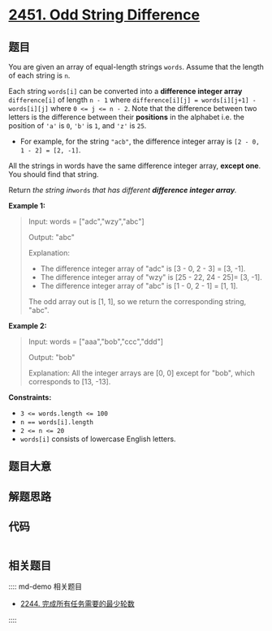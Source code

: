 # [2451. Odd String Difference](https://leetcode.com/problems/odd-string-difference)

## 题目

You are given an array of equal-length strings `words`. Assume that the length
of each string is `n`.

Each string `words[i]` can be converted into a **difference integer array**
`difference[i]` of length `n - 1` where `difference[i][j] = words[i][j+1] -
words[i][j]` where `0 <= j <= n - 2`. Note that the difference between two
letters is the difference between their **positions** in the alphabet i.e. the
position of `'a'` is `0`, `'b'` is `1`, and `'z'` is `25`.

  * For example, for the string `"acb"`, the difference integer array is `[2 - 0, 1 - 2] = [2, -1]`.

All the strings in words have the same difference integer array, **except
one**. You should find that string.

Return _the string in_`words` _that has different **difference integer
array**._



**Example 1:**

> Input: words = ["adc","wzy","abc"]
> 
> Output: "abc"
> 
> Explanation: 
> - The difference integer array of "adc" is [3 - 0, 2 - 3] = [3, -1].
> - The difference integer array of "wzy" is [25 - 22, 24 - 25]= [3, -1].
> - The difference integer array of "abc" is [1 - 0, 2 - 1] = [1, 1]. 
> 
> The odd array out is [1, 1], so we return the corresponding string, "abc".

**Example 2:**

> Input: words = ["aaa","bob","ccc","ddd"]
> 
> Output: "bob"
> 
> Explanation: All the integer arrays are [0, 0] except for "bob", which corresponds to [13, -13].

**Constraints:**

  * `3 <= words.length <= 100`
  * `n == words[i].length`
  * `2 <= n <= 20`
  * `words[i]` consists of lowercase English letters.


## 题目大意

## 解题思路

## 代码

```javascript

```

## 相关题目

:::: md-demo 相关题目
- [2244. 完成所有任务需要的最少轮数](https://leetcode.com/problems/minimum-rounds-to-complete-all-tasks)

::::
